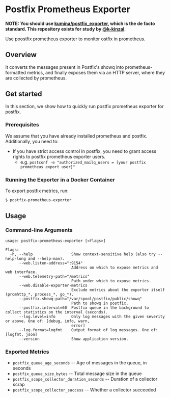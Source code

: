 # Postfix Prometheus Exporter

**NOTE: You should use [kumina/postfix_exporter](https://github.com/kumina/postfix_exporter), which is the de facto standard. This repository exists for study by [@k-kinzal](https://github.com/k-kinzal).**

Use poostfix prometheus exporter to monitor ostfix in prometheus.

## Overview

It converts the messages present in Postfix's showq into prometheus-formatted metrics, and finally exposes them via an HTTP server, where they are collected by prometheus.

## Get started

In this section, we show how to quickly run postfix prometheus exporter for postfix.

### Prerequisites

We assume that you have already installed prometheus and postfix. Additionally, you need to:

- If you have strict access control in postfix, you need to grant access rights to postfix prometheus exporter users.
    - e.g. `postconf -e "authorized_mailq_users = [your postfix prometheus export user]"`

### Running the Exporter in a Docker Container

To export postfix metrics, run:
```
$ postfix-prometheus-exporter
```

## Usage

### Command-line Arguments

```
usage: postfix-prometheus-exporter [<flags>]

Flags:
  -h, --help                 Show context-sensitive help (also try --help-long and --help-man).
      --web.listen-address=":9154"  
                             Address on which to expose metrics and web interface.
      --web.telemetry-path="/metrics"  
                             Path under which to expose metrics.
      --web.disable-exporter-metrics  
                             Exclude metrics about the exporter itself (promhttp_*, process_*, go_*).
      --postfix.showq-path="/var/spool/postfix/public/showq"  
                             Path to showq in postfix.
      --postfix.interval=60  Postfix queue in the background to collect statistics on the interval (seconds).
      --log.level=info       Only log messages with the given severity or above. One of: [debug, info, warn,
                             error]
      --log.format=logfmt    Output format of log messages. One of: [logfmt, json]
      --version              Show application version.
```

### Exported Metrics

- `postfix_queue_age_seconds` -- Age of messages in the queue, in seconds
- `postfix_queue_size_bytes` -- Total message size in the queue
- `postfix_scope_collector_duration_seconds` -- Duration of a collector scrap
- `postfix_scope_collector_success` -- Whether a collector succeeded
